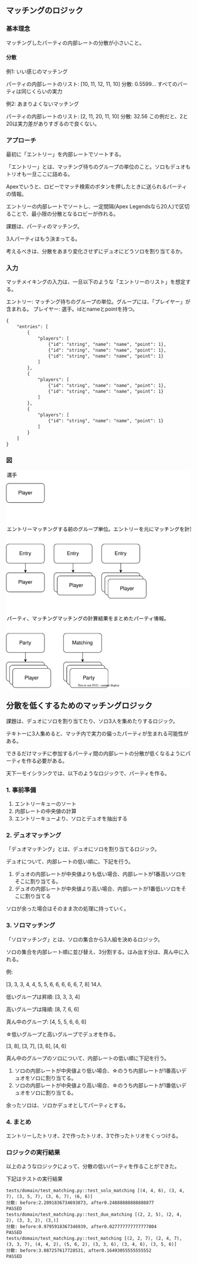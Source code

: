 ## マッチングのロジック

### 基本理念

マッチングしたパーティの内部レートの分散が小さいこと。

#### 分散

例1: いい感じのマッチング

パーティの内部レートのリスト: [10, 11, 12, 11, 10]
分散: 0.5599...
すべてのパーティは同じくらいの実力

例2: あまりよくないマッチング

パーティの内部レートのリスト: [2, 11, 20, 11, 10]
分散: 32.56
この例だと、2と20は実力差がありすぎるので良くない。

### アプローチ

最初に「エントリー」を内部レートでソートする。

「エントリー」とは、マッチング待ちのグループの単位のこと。ソロもデュオもトリオも一旦ここに詰める。

Apexでいうと、ロビーでマッチ検索のボタンを押したときに送られるパーティの情報。

エントリーの内部レートでソートし、一定間隔(Apex Legendsなら20人)で区切ることで、最小限の分散となるロビーが作れる。

課題は、パーティのマッチング。

3人パーティはもう決まってる。

考えるべきは、分散をあまり変化させずにデュオにどうソロを割り当てるか。

### 入力

マッチメイキングの入力は、一旦以下のような「エントリーのリスト」を想定する。

エントリー: マッチング待ちのグループの単位。グループには、「プレイヤー」が含まれる。
プレイヤー: 選手。idとnameとpointを持つ。

```
{
    "entries": [
        {
            "players": [
                {"id": "string", "name": "name", "point": 1},
                {"id": "string", "name": "name", "point": 1},
                {"id": "string", "name": "name", "point": 1}
            ]
        },
        {
            "players": [
                {"id": "string", "name": "name", "point": 1},
                {"id": "string", "name": "name", "point": 1}
            ]
        },
        {
            "players": [
                {"id": "string", "name": "name", "point": 1}
            ]
        }
    ] 
}

```

### 図

![データ構造](./img/20230408_0_%E3%83%9E%E3%83%83%E3%83%81%E3%83%B3%E3%82%B0%E3%81%AE%E3%83%AD%E3%82%B8%E3%83%83%E3%82%AF.drawio.svg)


## 分散を低くするためのマッチングロジック

課題は、デュオにソロを割り当てたり、ソロ3人を集めたりするロジック。

テキトーに3人集めると、マッチ内で実力の偏ったパーティが生まれる可能性がある。

できるだけマッチに参加するパーティ間の内部レートの分散が低くなるようにパーティを作る必要がある。

天下一モイシランクでは、以下のようなロジックで、パーティを作る。

### 1. 事前準備

1. エントリーキューのソート
2. 内部レートの中央値の計算
3. エントリーキューより、ソロとデュオを抽出する

### 2. デュオマッチング

「デュオマッチング」とは、デュオにソロを割り当てるロジック。

デュオについて、内部レートの低い順に、下記を行う。

1. デュオの内部レートが中央値よりも低い場合、内部レートが1番高いソロをそこに割り当てる。
2. デュオの内部レートが中央値より高い場合、内部レートが1番低いソロをそこに割り当てる

ソロが余った場合はそのまま次の処理に持っていく。

### 3. ソロマッチング

「ソロマッチング」とは、ソロの集合から3人組を決めるロジック。

ソロの集合を内部レート順に並び替え、3分割する。はみ出す分は、真ん中に入れる。

例:

[3, 3, 3, 4, 4, 5, 5, 6, 6, 6, 6, 6, 7, 8] 14人

低いグループは昇順: [3, 3, 3, 4]

高いグループは降順: [8, 7, 6, 6]

真ん中のグループ: [4, 5, 5, 6, 6, 6]

☆低いグループと高いグループでデュオを作る。

[3, 8], [3, 7], [3, 6], [4, 6]

真ん中のグループのソロについて、内部レートの低い順に下記を行う。

1. ソロの内部レートが中央値より低い場合、☆のうち内部レートが1番高いデュオをソロに割り当てる。
2. ソロの内部レートが中央値より高い場合、☆のうち内部レートが1番低いデュオをソロに割り当てる。

余ったソロは、ソロかデュオとしてパーティとする。

### 4. まとめ

エントリーしたトリオ、2で作ったトリオ、3で作ったトリオをくっつける。

### ロジックの実行結果

以上のようなロジックによって、分散の低いパーティを作ることができた。

下記はテストの実行結果

```
tests/domain/test_matching.py::test_solo_matching [(4, 4, 6), (3, 4, 7), (3, 5, 7), (3, 6, 7), (6, 6)]
分散: before:2.2091836734693873, after0.24888888888888877
PASSED
tests/domain/test_matching.py::test_duo_matching [(2, 2, 5), (2, 4, 2), (3, 3, 2), (3,)]
分散: before:0.9795918367346939, after0.027777777777777804
PASSED
tests/domain/test_matching.py::test_matching [(2, 2, 7), (2, 4, 7), (3, 3, 7), (4, 4, 2), (5, 6, 2), (3, 3, 6), (3, 4, 6), (3, 5, 6)]
分散: before:3.087257617728531, after0.16493055555555552
PASSED
```
